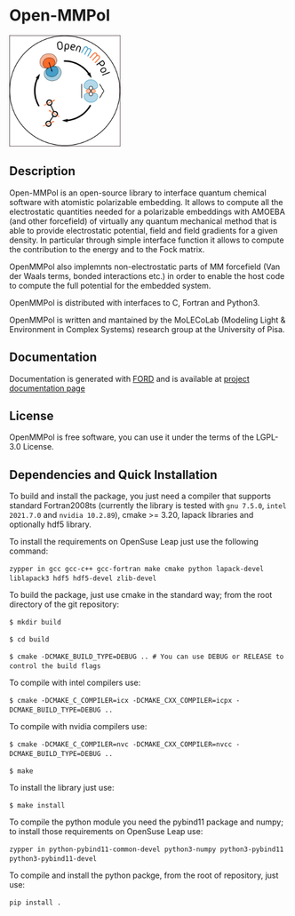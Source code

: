 # Open-MMPol
<img src="logo/logo.png" width="200">

## Description

Open-MMPol is an open-source library to interface quantum chemical software with 
atomistic polarizable embedding. 
It allows to compute all the electrostatic quantities needed for a polarizable embeddings with 
AMOEBA (and other forcefield) of virtually any 
quantum mechanical method that is able to provide electrostatic potential, field and field gradients 
for a given density. In particular through simple interface function it allows to compute 
the contribution to the energy and to the Fock matrix. 

OpenMMPol also implemnts non-electrostatic parts of MM forcefield (Van der Waals terms, bonded 
interactions etc.) in order to enable the host code to compute the full potential for the 
embedded system.

OpenMMPol is distributed with interfaces to C, Fortran and Python3. 

OpenMMPol is written and mantained by the MoLECoLab (Modeling Light & Environment in Complex Systems) 
research group at the University of Pisa. 

## Documentation
Documentation is generated with [FORD](https://github.com/Fortran-FOSS-Programmers/ford) and is 
available at [project documentation page](https://github.com/Molecolab-Pisa/...)

## License 
OpenMMPol is free software, you can use it under the terms of the LGPL-3.0 License.

## Dependencies and Quick Installation

To build and install the package, you just need a compiler that supports standard Fortran2008ts (currently the 
library is tested with `gnu 7.5.0`, `intel 2021.7.0` and `nvidia 10.2.89`), cmake >= 3.20, 
lapack libraries and optionally hdf5 library. 

To install the requirements on OpenSuse Leap just use the following command:

``zypper in gcc gcc-c++ gcc-fortran make cmake python lapack-devel liblapack3 hdf5 hdf5-devel zlib-devel``

To build the package, just use cmake in the standard way; from the root directory of the git repository:

``$ mkdir build``
  
``$ cd build``
  
``$ cmake -DCMAKE_BUILD_TYPE=DEBUG .. # You can use DEBUG or RELEASE to control the build flags``
  
To compile with intel compilers use:

``$ cmake -DCMAKE_C_COMPILER=icx -DCMAKE_CXX_COMPILER=icpx -DCMAKE_BUILD_TYPE=DEBUG ..``

To compile with nvidia compilers use:

``$ cmake -DCMAKE_C_COMPILER=nvc -DCMAKE_CXX_COMPILER=nvcc -DCMAKE_BUILD_TYPE=DEBUG ..``

``$ make``

To install the library just use:

``$ make install``

To compile the python module you need the pybind11 package and numpy; to install those
requirements on  OpenSuse Leap use:

``zypper in python-pybind11-common-devel python3-numpy python3-pybind11 python3-pybind11-devel``

To compile and install the python packge, from the root of repository, just use:

``pip install .`` 
